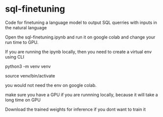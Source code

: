 # sql-finetuning
Code for finetuning a language model to output SQL querries with inputs in the natural language

Open the sql-finetuning.ipynb and run it on google colab and change your run time to GPU. 

If you are running the ipynb locally, then you need to create a virtual env using CLI

python3 -m venv venv

source venv/bin/activate

you would not need the env on google colab.

make sure you have a GPU if you are runnning locally, because it will take a long time on GPU

Download the trained weights for inference if you dont want to train it
